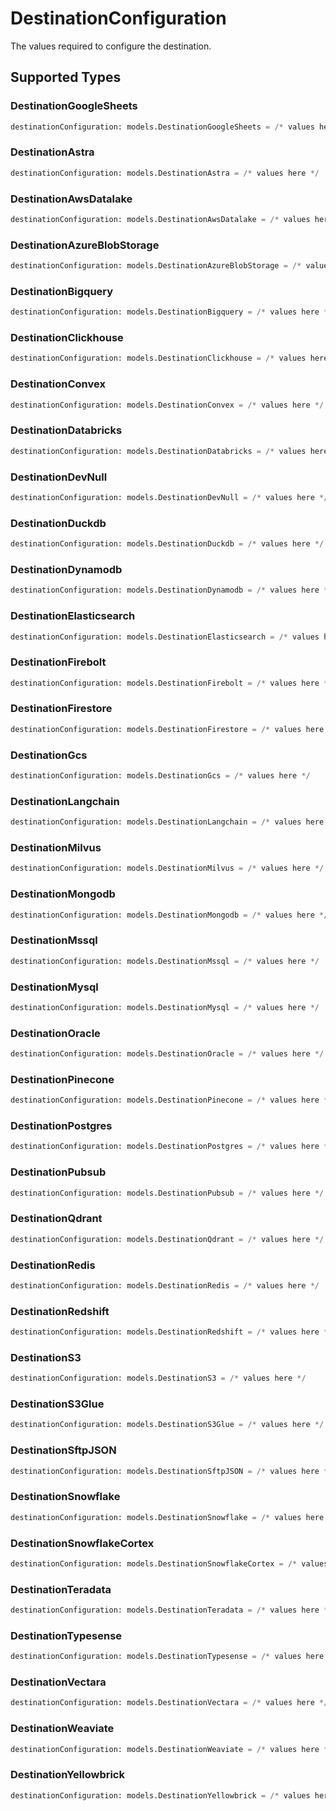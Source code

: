 # DestinationConfiguration

The values required to configure the destination.


## Supported Types

### DestinationGoogleSheets

```python
destinationConfiguration: models.DestinationGoogleSheets = /* values here */
```

### DestinationAstra

```python
destinationConfiguration: models.DestinationAstra = /* values here */
```

### DestinationAwsDatalake

```python
destinationConfiguration: models.DestinationAwsDatalake = /* values here */
```

### DestinationAzureBlobStorage

```python
destinationConfiguration: models.DestinationAzureBlobStorage = /* values here */
```

### DestinationBigquery

```python
destinationConfiguration: models.DestinationBigquery = /* values here */
```

### DestinationClickhouse

```python
destinationConfiguration: models.DestinationClickhouse = /* values here */
```

### DestinationConvex

```python
destinationConfiguration: models.DestinationConvex = /* values here */
```

### DestinationDatabricks

```python
destinationConfiguration: models.DestinationDatabricks = /* values here */
```

### DestinationDevNull

```python
destinationConfiguration: models.DestinationDevNull = /* values here */
```

### DestinationDuckdb

```python
destinationConfiguration: models.DestinationDuckdb = /* values here */
```

### DestinationDynamodb

```python
destinationConfiguration: models.DestinationDynamodb = /* values here */
```

### DestinationElasticsearch

```python
destinationConfiguration: models.DestinationElasticsearch = /* values here */
```

### DestinationFirebolt

```python
destinationConfiguration: models.DestinationFirebolt = /* values here */
```

### DestinationFirestore

```python
destinationConfiguration: models.DestinationFirestore = /* values here */
```

### DestinationGcs

```python
destinationConfiguration: models.DestinationGcs = /* values here */
```

### DestinationLangchain

```python
destinationConfiguration: models.DestinationLangchain = /* values here */
```

### DestinationMilvus

```python
destinationConfiguration: models.DestinationMilvus = /* values here */
```

### DestinationMongodb

```python
destinationConfiguration: models.DestinationMongodb = /* values here */
```

### DestinationMssql

```python
destinationConfiguration: models.DestinationMssql = /* values here */
```

### DestinationMysql

```python
destinationConfiguration: models.DestinationMysql = /* values here */
```

### DestinationOracle

```python
destinationConfiguration: models.DestinationOracle = /* values here */
```

### DestinationPinecone

```python
destinationConfiguration: models.DestinationPinecone = /* values here */
```

### DestinationPostgres

```python
destinationConfiguration: models.DestinationPostgres = /* values here */
```

### DestinationPubsub

```python
destinationConfiguration: models.DestinationPubsub = /* values here */
```

### DestinationQdrant

```python
destinationConfiguration: models.DestinationQdrant = /* values here */
```

### DestinationRedis

```python
destinationConfiguration: models.DestinationRedis = /* values here */
```

### DestinationRedshift

```python
destinationConfiguration: models.DestinationRedshift = /* values here */
```

### DestinationS3

```python
destinationConfiguration: models.DestinationS3 = /* values here */
```

### DestinationS3Glue

```python
destinationConfiguration: models.DestinationS3Glue = /* values here */
```

### DestinationSftpJSON

```python
destinationConfiguration: models.DestinationSftpJSON = /* values here */
```

### DestinationSnowflake

```python
destinationConfiguration: models.DestinationSnowflake = /* values here */
```

### DestinationSnowflakeCortex

```python
destinationConfiguration: models.DestinationSnowflakeCortex = /* values here */
```

### DestinationTeradata

```python
destinationConfiguration: models.DestinationTeradata = /* values here */
```

### DestinationTypesense

```python
destinationConfiguration: models.DestinationTypesense = /* values here */
```

### DestinationVectara

```python
destinationConfiguration: models.DestinationVectara = /* values here */
```

### DestinationWeaviate

```python
destinationConfiguration: models.DestinationWeaviate = /* values here */
```

### DestinationYellowbrick

```python
destinationConfiguration: models.DestinationYellowbrick = /* values here */
```

